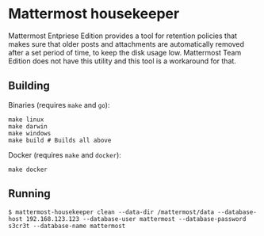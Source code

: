 # Mattermost housekeeper

Mattermost Entpriese Edition provides a tool for retention policies that makes sure that older posts and attachments are automatically removed after a set period of time, to keep the disk usage low. Mattermost Team Edition does not have this utility and this tool is a workaround for that.


## Building

Binaries (requires `make` and `go`):

```shell
make linux
make darwin
make windows
make build # Builds all above
```

Docker (requires `make` and `docker`):

```shell
make docker
```


## Running

```shell
$ mattermost-housekeeper clean --data-dir /mattermost/data --database-host 192.168.123.123 --database-user mattermost --database-password s3cr3t --database-name mattermost
```
